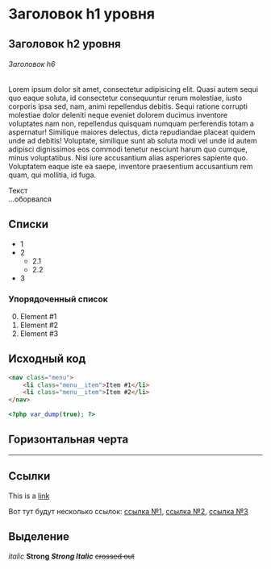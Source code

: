 # Заголовок h1 уровня #
## Заголовок h2 уровня ##
###### Заголовок h6 ######

Lorem ipsum dolor sit amet, consectetur adipisicing elit. Quasi autem sequi quo eaque soluta, id consectetur consequuntur rerum molestiae, iusto corporis ipsa sed, nam, animi repellendus debitis. Sequi ratione corrupti molestiae dolor deleniti neque eveniet dolorem ducimus inventore voluptates nam non, repellendus quisquam numquam perferendis totam a aspernatur! Similique maiores delectus, dicta repudiandae placeat quidem unde ad debitis! Voluptate, similique sunt ab soluta modi vel unde id autem adipisci dignissimos eos commodi tenetur nesciunt harum quo cumque, minus voluptatibus. Nisi iure accusantium alias asperiores sapiente quo. Voluptatem eaque iste ea saepe, inventore praesentium accusantium rem quam, qui mollitia, id fuga.

Текст  
...оборвался


## Списки ##
* 1
* 2
    * 2.1
    * 2.2
* 3

### Упорядоченный список ###

0. Element #1
0. Element #2
0. Element #3

## Исходный код ##
```html
<nav class="menu">
	<li class="menu__item">Item #1</li>
	<li class="menu__item">Item #2</li>
</nav>
```

```php
<?php var_dump(true); ?>
```

## Горизонтальная черта ##
***

## Ссылки ##
This is a [link](https://github.com/sunday-killer/markdown "This is a title")

Вот тут будут несколько ссылок: [ссылка №1][1], [ссылка №2][2], [ссылка №3][]

[1]: https://github.com/sunday-killer/markdown "Title here"
[2]: https://github.com/sunday-killer
[ссылка №3]: https://github.com

## Выделение ##
*italic*
**Strong**
***Strong Italic***
~~crossed out~~

